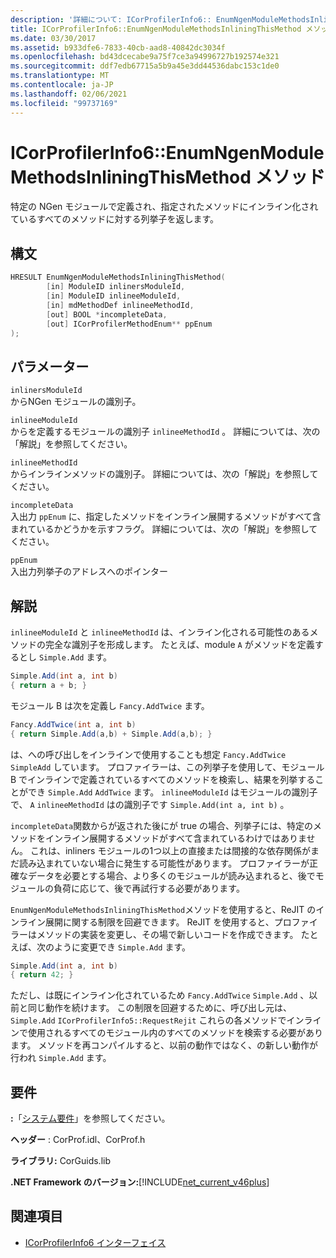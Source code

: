 ```yaml
---
description: '詳細について: ICorProfilerInfo6:: EnumNgenModuleMethodsInliningThisMethod メソッド'
title: ICorProfilerInfo6::EnumNgenModuleMethodsInliningThisMethod メソッド
ms.date: 03/30/2017
ms.assetid: b933dfe6-7833-40cb-aad8-40842dc3034f
ms.openlocfilehash: bd43dcecabe9a75f7ce3a94996727b192574e321
ms.sourcegitcommit: ddf7edb67715a5b9a45e3dd44536dabc153c1de0
ms.translationtype: MT
ms.contentlocale: ja-JP
ms.lasthandoff: 02/06/2021
ms.locfileid: "99737169"
---
```

# <a name="icorprofilerinfo6enumngenmodulemethodsinliningthismethod-method"></a>ICorProfilerInfo6::EnumNgenModuleMethodsInliningThisMethod メソッド

特定の NGen モジュールで定義され、指定されたメソッドにインライン化されているすべてのメソッドに対する列挙子を返します。

## <a name="syntax"></a>構文

```cpp
HRESULT EnumNgenModuleMethodsInliningThisMethod(
        [in] ModuleID inlinersModuleId,
        [in] ModuleID inlineeModuleId,
        [in] mdMethodDef inlineeMethodId,
        [out] BOOL *incompleteData,
        [out] ICorProfilerMethodEnum** ppEnum
);
```

## <a name="parameters"></a>パラメーター

`inlinersModuleId`\
からNGen モジュールの識別子。

`inlineeModuleId`\
からを定義するモジュールの識別子 `inlineeMethodId` 。 詳細については、次の「解説」を参照してください。

`inlineeMethodId`\
からインラインメソッドの識別子。 詳細については、次の「解説」を参照してください。

`incompleteData`\
入出力 `ppEnum` に、指定したメソッドをインライン展開するメソッドがすべて含まれているかどうかを示すフラグ。  詳細については、次の「解説」を参照してください。

`ppEnum`\
入出力列挙子のアドレスへのポインター

## <a name="remarks"></a>解説

`inlineeModuleId` と `inlineeMethodId` は、インライン化される可能性のあるメソッドの完全な識別子を形成します。 たとえば、module `A` がメソッドを定義するとし `Simple.Add` ます。

```csharp
Simple.Add(int a, int b)
{ return a + b; }
```

モジュール B は次を定義し `Fancy.AddTwice` ます。

```csharp
Fancy.AddTwice(int a, int b)
{ return Simple.Add(a,b) + Simple.Add(a,b); }
```

は、への呼び出しをインラインで使用することも想定 `Fancy.AddTwice` `SimpleAdd` しています。 プロファイラーは、この列挙子を使用して、モジュール B でインラインで定義されているすべてのメソッドを検索し、結果を列挙することができ `Simple.Add` `AddTwice` ます。  `inlineeModuleId` はモジュールの識別子で、 `A` `inlineeMethodId` はの識別子です `Simple.Add(int a, int b)` 。

`incompleteData`関数からが返された後にが true の場合、列挙子には、特定のメソッドをインライン展開するメソッドがすべて含まれているわけではありません。 これは、inliners モジュールの1つ以上の直接または間接的な依存関係がまだ読み込まれていない場合に発生する可能性があります。 プロファイラーが正確なデータを必要とする場合、より多くのモジュールが読み込まれると、後でモジュールの負荷に応じて、後で再試行する必要があります。

`EnumNgenModuleMethodsInliningThisMethod`メソッドを使用すると、ReJIT のインライン展開に関する制限を回避できます。 ReJIT を使用すると、プロファイラーはメソッドの実装を変更し、その場で新しいコードを作成できます。 たとえば、次のように変更でき `Simple.Add` ます。

```csharp
Simple.Add(int a, int b)
{ return 42; }
```

ただし、は既にインライン化されているため `Fancy.AddTwice` `Simple.Add` 、以前と同じ動作を続けます。 この制限を回避するために、呼び出し元は、 `Simple.Add` `ICorProfilerInfo5::RequestRejit` これらの各メソッドでインラインで使用されるすべてのモジュール内のすべてのメソッドを検索する必要があります。 メソッドを再コンパイルすると、以前の動作ではなく、の新しい動作が行われ `Simple.Add` ます。

## <a name="requirements"></a>要件

**:**「[システム要件](../../get-started/system-requirements.md)」を参照してください。

**ヘッダー** : CorProf.idl、CorProf.h

**ライブラリ:** CorGuids.lib

**.NET Framework のバージョン:**[!INCLUDE[net_current_v46plus](../../../../includes/net-current-v46plus-md.md)]

## <a name="see-also"></a>関連項目

- [ICorProfilerInfo6 インターフェイス](icorprofilerinfo6-interface.md)
